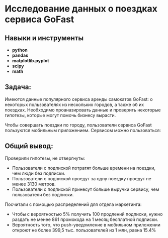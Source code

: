 # Исследование данных о поездках сервиса GoFast

## Навыки и инструменты

- **python**
- **pandas**
- **matplotlib.pyplot**
- **scipy**
- **math**

## Задача:

Имеются данные популярного сервиса аренды самокатов GoFast: о некоторых пользователях из нескольких городов, а также об их поездках. Необходимо проаназировать данные и проверить некоторые гипотезы, которые могут помочь бизнесу вырасти.

Чтобы совершать поездки по городу, пользователи сервиса GoFast пользуются мобильным приложением. Сервисом можно пользоваться:

## Общий вывод:

Проверили гипотезы, не отвергнуты:
- Пользователи с подпиской потратят больше времени на поездки, чем люди без подписки.
- Пользователи с подпиской проедут за одну поездку проедут не менее 3130 метров.
- Пользователи с подпиской принесут больше выручки сервису, чем пользователи без подписки.

Посчитали с помощью распределений для отдела маркетинга:
- Чтобы с вероятностью 5% получить 100 продлений подписки, нужно раздать не менее 861 промокода на 1 месяц бесплатной подписки.
- Вероятность того, что push-уведомление в мобильном приложении откроют не более 399,5 тыс. пользователей из 1 млн, равна 15.4%
